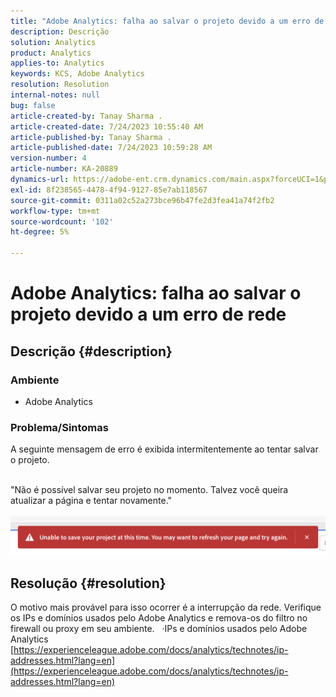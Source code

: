 ```yaml
---
title: "Adobe Analytics: falha ao salvar o projeto devido a um erro de rede"
description: Descrição
solution: Analytics
product: Analytics
applies-to: Analytics
keywords: KCS, Adobe Analytics
resolution: Resolution
internal-notes: null
bug: false
article-created-by: Tanay Sharma .
article-created-date: 7/24/2023 10:55:40 AM
article-published-by: Tanay Sharma .
article-published-date: 7/24/2023 10:59:28 AM
version-number: 4
article-number: KA-20889
dynamics-url: https://adobe-ent.crm.dynamics.com/main.aspx?forceUCI=1&pagetype=entityrecord&etn=knowledgearticle&id=96e8609b-102a-ee11-bdf4-6045bd006239
exl-id: 8f238565-4478-4f94-9127-85e7ab118567
source-git-commit: 0311a02c52a273bce96b47fe2d3fea41a74f2fb2
workflow-type: tm+mt
source-wordcount: '102'
ht-degree: 5%

---
```


# Adobe Analytics: falha ao salvar o projeto devido a um erro de rede

## Descrição {#description}


### Ambiente

- Adobe Analytics


### Problema/Sintomas

A seguinte mensagem de erro é exibida intermitentemente ao tentar salvar o projeto.

<br>&quot;Não é possível salvar seu projeto no momento. Talvez você queira atualizar a página e tentar novamente.&quot;<br><br>![](assets/___97e8609b-102a-ee11-bdf4-6045bd006239___.png)

## Resolução {#resolution}


O motivo mais provável para isso ocorrer é a interrupção da rede. Verifique os IPs e domínios usados pelo Adobe Analytics e remova-os do filtro no firewall ou proxy em seu ambiente.
 
·IPs e domínios usados pelo Adobe Analytics
[https://experienceleague.adobe.com/docs/analytics/technotes/ip-addresses.html?lang=en](https://experienceleague.adobe.com/docs/analytics/technotes/ip-addresses.html?lang=en)
